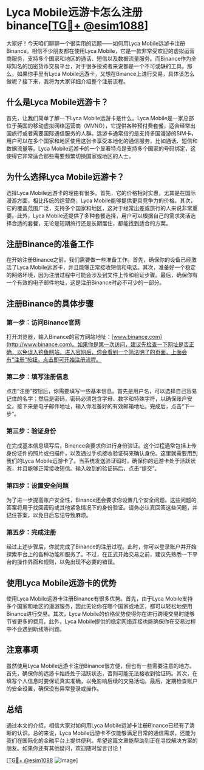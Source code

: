 # Lyca Mobile远游卡怎么注册binance[[TG💪+ @esim1088](https://t.me/s/esim1088)]

大家好！今天咱们聊聊一个很实用的话题——如何用Lyca Mobile远游卡注册Binance。相信不少朋友都在使用Lyca Mobile，它是一款非常受欢迎的虚拟运营商服务，支持多个国家和地区的通话、短信以及数据流量服务。而Binance作为全球知名的加密货币交易平台，对于很多投资者来说都是一个不可或缺的工具。那么，如果你手里有Lyca Mobile远游卡，又想在Binance上进行交易，具体该怎么做呢？接下来，我将为大家详细介绍整个注册流程。

## 什么是Lyca Mobile远游卡？

首先，让我们简单了解一下Lyca Mobile远游卡是什么。Lyca Mobile是一家总部位于英国的移动虚拟网络运营商（MVNO），它提供各种预付费套餐，适合经常出国旅行或者需要国际通信服务的人群。远游卡通常指的是支持多国漫游的SIM卡，用户可以在多个国家和地区使用这张卡享受本地化的通信服务，比如通话、短信和数据流量等。Lyca Mobile远游卡的一个显著特点是支持多个国家的号码绑定，这使得它非常适合那些需要频繁切换国家或地区的人士。

## 为什么选择Lyca Mobile远游卡？

选择Lyca Mobile远游卡的理由有很多。首先，它的价格相对实惠，尤其是在国际漫游方面，相比传统的运营商，Lyca Mobile能够提供更具竞争力的价格。其次，它的覆盖范围广泛，支持多个国家和地区，这对于经常出差或旅行的人来说非常重要。此外，Lyca Mobile还提供了多种套餐选择，用户可以根据自己的需求灵活选择合适的套餐，无论是短期旅行还是长期居住，都能找到适合的方案。

## 注册Binance的准备工作

在开始注册Binance之前，我们需要做一些准备工作。首先，确保你的设备已经激活了Lyca Mobile远游卡，并且能够正常接收短信和电话。其次，准备好一个稳定的网络环境，因为注册过程中可能会涉及到文件上传和验证步骤。最后，确保你有一个有效的电子邮件地址，这是注册Binance时必不可少的一部分。

## 注册Binance的具体步骤

### 第一步：访问Binance官网

打开浏览器，输入Binance的官方网站地址：[www.binance.com](http://www.binance.com)。如果你是第一次访问，建议先检查一下网址是否正确，以免误入钓鱼网站。进入官网后，你会看到一个简洁明了的页面，上面会有“注册”按钮，点击即可开始注册流程。

### 第二步：填写注册信息

点击“注册”按钮后，你需要填写一些基本信息。首先是用户名，可以选择自己容易记住的名字；然后是密码，密码必须包含字母、数字和特殊字符，以确保账户安全。接下来是电子邮件地址，输入你准备好的有效邮箱地址。完成后，点击“下一步”。

### 第三步：验证身份

在完成基本信息填写后，Binance会要求你进行身份验证。这个过程通常包括上传身份证件的照片或扫描件，以及通过手机接收验证码来确认身份。这里就需要用到我们的Lyca Mobile远游卡了。当系统发送验证码时，确保你的远游卡处于活跃状态，并且能够正常接收短信。输入收到的验证码后，点击“提交”。

### 第四步：设置安全问题

为了进一步提高账户安全性，Binance还会要求你设置几个安全问题。这些问题的答案将用于找回密码或其他紧急情况下的身份验证。请务必认真回答这些问题，并记住答案，以免日后忘记导致麻烦。

### 第五步：完成注册

经过上述步骤后，你就完成了Binance的注册过程。此时，你可以登录账户并开始探索平台上的各种功能和服务了。不过，在正式开始交易之前，建议先熟悉一下平台的操作界面和规则，以免出现不必要的错误。

## 使用Lyca Mobile远游卡的优势

使用Lyca Mobile远游卡注册Binance有很多优势。首先，由于Lyca Mobile支持多个国家和地区的漫游服务，因此无论你在哪个国家或地区，都可以轻松地使用Binance进行交易。其次，Lyca Mobile的价格优势使得你在进行跨境交易时能够节省更多的费用。此外，Lyca Mobile提供的稳定网络连接也能确保你在交易过程中不会遇到断线等问题。

## 注意事项

虽然使用Lyca Mobile远游卡注册Binance很方便，但也有一些需要注意的地方。首先，确保你的远游卡始终处于活跃状态，否则可能无法接收到验证码。其次，在填写个人信息时要保证真实准确，以免影响后续的交易活动。最后，定期检查账户的安全设置，确保没有异常登录或操作。

## 总结

通过本文的介绍，相信大家对如何用Lyca Mobile远游卡注册Binance已经有了清晰的认识。总的来说，Lyca Mobile远游卡不仅能够满足日常的通信需求，还能为我们在国际化的金融平台上提供便利。希望这篇文章能帮助到正在寻找解决方案的朋友。如果你还有其他疑问，欢迎随时留言讨论！

[[TG💪+ @esim1088](https://t.me/s/esim1088) ![Image](https://i.postimg.cc/4NQfJmqS/Snipaste-2025-05-13-00-14-12.png)]